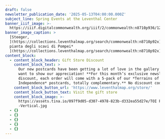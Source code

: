 ```yaml
---
draft: false
newsletter_publication_date: '2025-05-13T04:00:00.000Z'
subject_line: Spring Events at the Leventhal Center
banner_iiif_image: >-
  https://iiif.digitalcommonwealth.org/iiif/2/commonwealth:n8710p936/126,172,6779,1827/1400,/0/default.jpg
banner_image_caption: >
  [Steeger,
  ](https://collections.leventhalmap.org/search/commonwealth:n8710p92x)[*Nuova
  pianta degli scavi di Pompei*
  ](https://collections.leventhalmap.org/search/commonwealth:n8710p92x)[(1862)](https://collections.leventhalmap.org/search/commonwealth:n8710p92x)
content_block:
  - content_block_header: Gift Store Discount
    content_block_text: >
      Our new postcards have been getting a lot of love in the gallery and we
      want to show our appreciation! **For this month’s exclusive newsletter
      discount, each order will come with a 5-pack of our *Terrains of
      Independence* postcards, totally complementary.** No discount code needed.
    content_block_button_url: 'https://www.leventhalmap.org/store/'
    content_block_button_text: Visit the gift store
    content_block_image: >-
      https://assets.tina.io/097f9d05-d307-4978-823b-d332ea55d27e/TOI Postcards
      -Vertical.jpg 
  - {}
  - {}
  - {}
  - {}
  - {}
---
```



